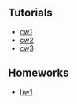 <!-- # [JAiO 2 2023/2024](https://lclem.github.io/JAiO2-2023.github.io) -->
## Tutorials
* [cw1](https://lclem.github.io/JAiO2-2023.github.io/tutorials/cw1.pdf)
* [cw2](https://lclem.github.io/JAiO2-2023.github.io/tutorials/cw2.pdf)
* [cw3](https://lclem.github.io/JAiO2-2023.github.io/tutorials/cw3.pdf)
  
## Homeworks
* [hw1](https://lclem.github.io/JAiO2-2023.github.io/homeworks/hw1.pdf)